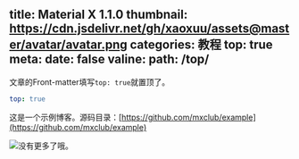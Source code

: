 title: Material X 1.1.0
thumbnail: https://cdn.jsdelivr.net/gh/xaoxuu/assets@master/avatar/avatar.png
categories: 教程
top: true
meta:
  date: false
valine:
  path: /top/
---

文章的Front-matter填写`top: true`就置顶了。
```yml
top: true
```

这是一个示例博客。源码目录：[https://github.com/mxclub/example](https://github.com/mxclub/example)


<!-- more -->

<img class='emoji tieba' src='https://cdn.jsdelivr.net/gh/xaoxuu/volantis@1.0/img/tieba/捂嘴笑.png'>没有更多了哦。
